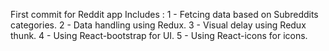 First commit for Reddit app Includes :
1 - Fetcing data based on Subreddits categories.
2 - Data handling using Redux.
3 - Visual delay using Redux thunk.
4 - Using React-bootstrap for UI.
5 - Using React-icons for icons.
